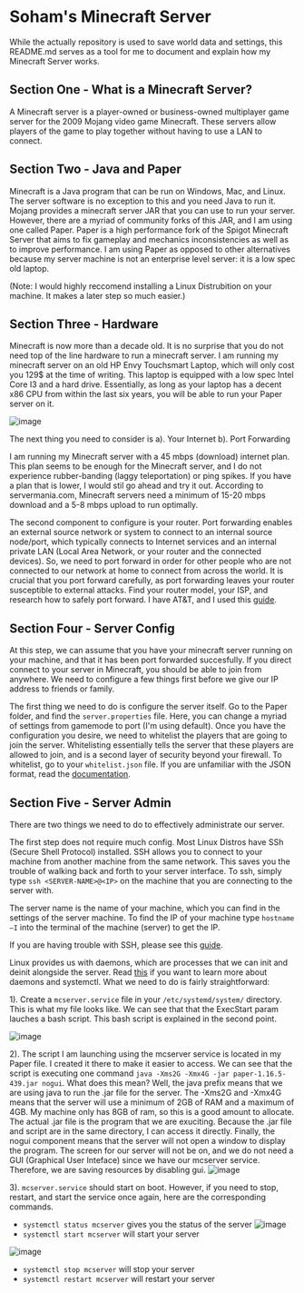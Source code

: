 # Soham's Minecraft Server

While the actually repository is used to save world data and settings, this README.md serves as a tool for me to document and explain how my Minecraft Server works.

## Section One - What is a Minecraft Server?

A Minecraft server is a player-owned or business-owned multiplayer game server for the 2009 Mojang video game Minecraft. These servers allow players of the game to play together without having to use a LAN to connect. 

## Section Two - Java and Paper

Minecraft is a Java program that can be run on Windows, Mac, and Linux. The server software is no exception to this and you need Java to run it. Mojang provides a minecraft server JAR that you can use to run your server. However, there are a myriad of community forks of this JAR, and I am using one called Paper. Paper is a high performance fork of the Spigot Minecraft Server that aims to fix gameplay and mechanics inconsistencies as well as to improve performance. I am using Paper as opposed to other alternatives because my server machine is not an enterprise level server: it is a low spec old laptop. 

(Note: I would highly reccomend installing a Linux Distrubition on your machine. It makes a later step so much easier.)

## Section Three - Hardware

Minecraft is now more than a decade old. It is no surprise that you do not need top of the line hardware to run a minecraft server. I am running my minecraft server on an old HP Envy Touchsmart Laptop, which will only cost you 129$ at the time of writing. This laptop is equipped with a low spec Intel Core I3 and a hard drive. Essentially, as long as your laptop has a decent x86 CPU from within the last six years, you will be able to run your Paper server on it.

![image](https://user-images.githubusercontent.com/51520568/114766157-eb75ab80-9d1a-11eb-8867-835d4571488c.png)

The next thing you need to consider is a). Your Internet b). Port Forwarding

I am running my Minecraft server with a 45 mbps (download) internet plan. This plan seems to be enough for the Minecraft server, and I do not experience rubber-banding (laggy teleportation) or ping spikes. If you have a plan that is lower, I would stil go ahead and try it out. According to servermania.com, Minecraft servers need a minimum of 15-20 mbps download and a 5-8 mbps upload to run optimally. 

The second component to configure is your router. Port forwarding enables an external source network or system to connect to an internal source node/port, which typically connects to Internet services and an internal private LAN (Local Area Network, or your router and the connected devices). So, we need to port forward in order for other people who are not connected to our network at home to connect from across the world. It is crucial that you port forward carefully, as port forwarding leaves your router susceptible to external attacks. Find your router model, your ISP, and research how to safely port forward. I have AT&T, and I used this [guide](https://www.youtube.com/watch?v=aTilhmo1vso).

## Section Four - Server Config

At this step, we can assume that you have your minecraft server running on your machine, and that it has been port forwarded succesfully. If you direct connect to your server in Minecraft, you should be able to join from anywhere. We need to configure a few things first before we give our IP address to friends or family. 

The first thing we need to do is configure the server itself. Go to the Paper folder, and find the `server.properties` file. Here, you can change a myriad of settings from gamemode to port (I'm using default). Once you have the configuration you desire, we need to whitelist the players that are going to join the server. Whitelisting essentially tells the server that these players are allowed to join, and is a second layer of security beyond your firewall. To whitelist, go to your `whitelist.json` file. If you are unfamiliar with the JSON format, read the [documentation](https://minecraft.fandom.com/wiki/Whitelist.json).

## Section Five - Server Admin

There are two things we need to do to effectively administrate our server.

The first step does not require much config. Most Linux Distros have SSh (Secure Shell Protocol) installed. SSH allows you to connect to your machine from another machine from the same network. This saves you the trouble of walking back and forth to your server interface. To ssh, simply type `ssh <SERVER-NAME>@<IP>` on the machine that you are connecting to the server with. 

The server name is the name of your machine, which you can find in the settings of the server machine. To find the IP of your machine type `hostname –I` into the terminal of the machine (server) to get the IP.

If you are having trouble with SSH, please see this [guide](https://www.howtogeek.com/311287/how-to-connect-to-an-ssh-server-from-windows-macos-or-linux/).

Linux provides us with daemons, which are processes that we can init and deinit alongside the server. Read [this](https://www.digitalocean.com/community/tutorials/how-to-use-systemctl-to-manage-systemd-services-and-units) if you want to learn more about daemons and systemctl. What we need to do is fairly straightforward:

1). Create a `mcserver.service` file in your `/etc/systemd/system/` directory. 
This is what my file looks like. We can see that that the ExecStart param lauches a bash script. This bash script is explained in the second point.

![image](https://user-images.githubusercontent.com/51520568/114764644-0cd59800-9d19-11eb-91ab-213797204dc0.png)

2). The script I am launching using the mcserver service is located in my Paper file. I created it there to make it easier to access. We can see that the script is executing one command `java -Xms2G -Xmx4G -jar paper-1.16.5-439.jar nogui`. What does this mean? Well, the java prefix means that we are using java to run the .jar file for the server. The -Xms2G and -Xmx4G means that the server will use a minimum of 2GB of RAM and a maximum of 4GB. My machine only has 8GB of ram, so this is a good amount to allocate. The actual .jar file is the program that we are exuciting. Because the .jar file and script are in the same directory, I can access it directly. Finally, the nogui component means that the server will not open a window to display the program. The screen for our server will not be on, and we do not need a GUI (Graphical User Inteface) since we have our mcserver service. Therefore, we are saving resources by disabling gui.
![image](https://user-images.githubusercontent.com/51520568/114765116-a13ffa80-9d19-11eb-8f72-2b271872bbfe.png)

3). `mcserver.service` should start on boot. However, if you need to stop, restart, and start the service once again, here are the corresponding commands.
 - `systemctl status mcserver` gives you the status of the server
 ![image](https://user-images.githubusercontent.com/51520568/114766022-bcf7d080-9d1a-11eb-9393-29a3390f72d8.png)
 - `systemctl start mcserver` will start your server

 ![image](https://user-images.githubusercontent.com/51520568/114765930-9fc30200-9d1a-11eb-9eea-f7e927277832.png)
 - `systemctl stop mcserver` will stop your server
 - `systemctl restart mcserver` will restart your server 
 


